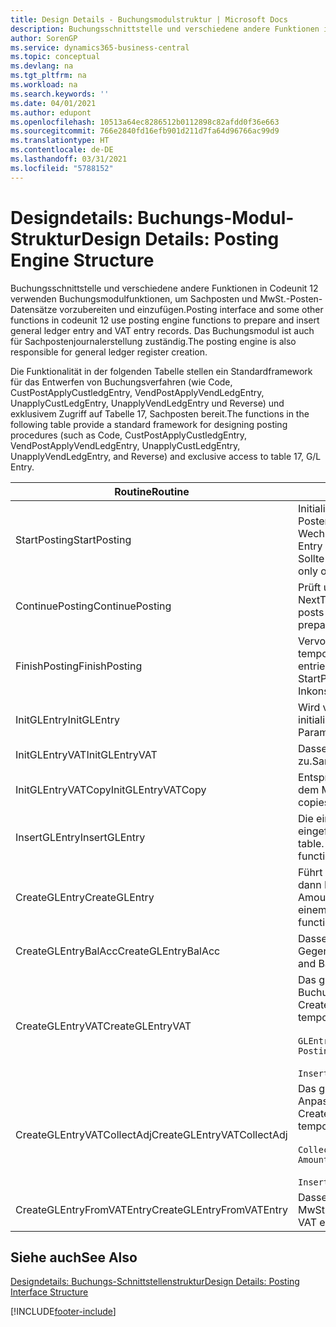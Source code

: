 ```yaml
---
title: Design Details - Buchungsmodulstruktur | Microsoft Docs
description: Buchungsschnittstelle und verschiedene andere Funktionen in Codeunit 12 verwenden Buchungsmodulfunktionen, um Sachposten und MwSt.-Posten-Datensätze vorzubereiten und einzufügen. Das Buchungsmodul ist auch für Sachpostenjournalerstellung zuständig.
author: SorenGP
ms.service: dynamics365-business-central
ms.topic: conceptual
ms.devlang: na
ms.tgt_pltfrm: na
ms.workload: na
ms.search.keywords: ''
ms.date: 04/01/2021
ms.author: edupont
ms.openlocfilehash: 10513a64ec8286512b0112898c82afdd0f36e663
ms.sourcegitcommit: 766e2840fd16efb901d211d7fa64d96766ac99d9
ms.translationtype: HT
ms.contentlocale: de-DE
ms.lasthandoff: 03/31/2021
ms.locfileid: "5788152"
---
```

# <a name="design-details-posting-engine-structure"></a><span data-ttu-id="99a0a-104">Designdetails: Buchungs-Modul-Struktur</span><span class="sxs-lookup"><span data-stu-id="99a0a-104">Design Details: Posting Engine Structure</span></span>
<span data-ttu-id="99a0a-105">Buchungsschnittstelle und verschiedene andere Funktionen in Codeunit 12 verwenden Buchungsmodulfunktionen, um Sachposten und MwSt.-Posten-Datensätze vorzubereiten und einzufügen.</span><span class="sxs-lookup"><span data-stu-id="99a0a-105">Posting interface and some other functions in codeunit 12 use posting engine functions to prepare and insert general ledger entry and VAT entry records.</span></span> <span data-ttu-id="99a0a-106">Das Buchungsmodul ist auch für Sachpostenjournalerstellung zuständig.</span><span class="sxs-lookup"><span data-stu-id="99a0a-106">The posting engine is also responsible for general ledger register creation.</span></span>  
  
 <span data-ttu-id="99a0a-107">Die Funktionalität in der folgenden Tabelle stellen ein Standardframework für das Entwerfen von Buchungsverfahren (wie Code, CustPostApplyCustledgEntry, VendPostApplyVendLedgEntry, UnapplyCustLedgEntry, UnapplyVendLedgEntry und Reverse) und exklusivem Zugriff auf Tabelle 17, Sachposten bereit.</span><span class="sxs-lookup"><span data-stu-id="99a0a-107">The functions in the following table provide a standard framework for designing posting procedures (such as Code, CustPostApplyCustledgEntry, VendPostApplyVendLedgEntry, UnapplyCustLedgEntry, UnapplyVendLedgEntry, and Reverse) and exclusive access to table 17, G/L Entry.</span></span>  
  
|<span data-ttu-id="99a0a-108">Routine</span><span class="sxs-lookup"><span data-stu-id="99a0a-108">Routine</span></span>|<span data-ttu-id="99a0a-109">Description</span><span class="sxs-lookup"><span data-stu-id="99a0a-109">Description</span></span>|  
|-------------|---------------------------------------|  
|<span data-ttu-id="99a0a-110">StartPosting</span><span class="sxs-lookup"><span data-stu-id="99a0a-110">StartPosting</span></span>|<span data-ttu-id="99a0a-111">Initialisiert Buchungspuffer TempGLEntryBuf, sperrt Sachposten- und MwSt.-Posten-Tabellen und initialisiert Buchhaltungsperiode, Sachpostenjournal und Wechselkurs.</span><span class="sxs-lookup"><span data-stu-id="99a0a-111">Initializes posting buffer TempGLEntryBuf, locks G/L Entry and VAT Entry tables, and initializes Accounting Period, G/L Register, and Exchange Rate.</span></span> <span data-ttu-id="99a0a-112">Sollte nur einmal aufgerufen werden, dann ist NextEntryNo 0.</span><span class="sxs-lookup"><span data-stu-id="99a0a-112">Should be called only once, then NextEntryNo is 0.</span></span>|  
|<span data-ttu-id="99a0a-113">ContinuePosting</span><span class="sxs-lookup"><span data-stu-id="99a0a-113">ContinuePosting</span></span>|<span data-ttu-id="99a0a-114">Prüft und bucht nicht realisierte MwSt. für vorheriges Transaktioninkrement NextTransactionNo und bereitet das Buchen der nächsten Zeile vor.</span><span class="sxs-lookup"><span data-stu-id="99a0a-114">Checks and posts unrealized VAT for previous transaction increment NextTransactionNo and prepares post of next line.</span></span>|  
|<span data-ttu-id="99a0a-115">FinishPosting</span><span class="sxs-lookup"><span data-stu-id="99a0a-115">FinishPosting</span></span>|<span data-ttu-id="99a0a-116">Vervollständigt die Buchung durch das Einfügen von Sachposten vom temporären Puffer in Datenbanktabelle.</span><span class="sxs-lookup"><span data-stu-id="99a0a-116">Completes posting by inserting G/L entries from temporary buffer into database table.</span></span> <span data-ttu-id="99a0a-117">Immer zusammen mit StartPosting verwendet.</span><span class="sxs-lookup"><span data-stu-id="99a0a-117">Always used together with StartPosting.</span></span> <span data-ttu-id="99a0a-118">Prüft auf Inkonsistenzen.</span><span class="sxs-lookup"><span data-stu-id="99a0a-118">Checks for inconsistencies.</span></span>|  
|<span data-ttu-id="99a0a-119">InitGLEntry</span><span class="sxs-lookup"><span data-stu-id="99a0a-119">InitGLEntry</span></span>|<span data-ttu-id="99a0a-120">Wird verwendet, um die neuen Sachposten für Gen initialisieren.</span><span class="sxs-lookup"><span data-stu-id="99a0a-120">Used to initialize new G/L entry for Gen.</span></span> <span data-ttu-id="99a0a-121">Buch.-Blattzeile.</span><span class="sxs-lookup"><span data-stu-id="99a0a-121">Jnl Line.</span></span> <span data-ttu-id="99a0a-122">Gibt GLEntry als Parameter zurück.</span><span class="sxs-lookup"><span data-stu-id="99a0a-122">Returns GLEntry as parameter.</span></span>|  
|<span data-ttu-id="99a0a-123">InitGLEntryVAT</span><span class="sxs-lookup"><span data-stu-id="99a0a-123">InitGLEntryVAT</span></span>|<span data-ttu-id="99a0a-124">Dasselbe wie InitGLEntry, weist jedoch auch Gegenkontonr. und SummarizeVAT zu.</span><span class="sxs-lookup"><span data-stu-id="99a0a-124">Same as InitGLEntry, but also assigns Bal. Account No. and SummarizeVAT.</span></span>|  
|<span data-ttu-id="99a0a-125">InitGLEntryVATCopy</span><span class="sxs-lookup"><span data-stu-id="99a0a-125">InitGLEntryVATCopy</span></span>|<span data-ttu-id="99a0a-126">Entsprechend InitGLEntryVAT, aber kopiert auch Buchungsgruppendaten aus dem MwSt.-Posten vor SummarizeVAT.</span><span class="sxs-lookup"><span data-stu-id="99a0a-126">Similar to InitGLEntryVAT, but also copies posting groups data from VAT Entry before SummarizeVAT.</span></span>|  
|<span data-ttu-id="99a0a-127">InsertGLEntry</span><span class="sxs-lookup"><span data-stu-id="99a0a-127">InsertGLEntry</span></span>|<span data-ttu-id="99a0a-128">Die einzige Funktion, die Sachposten in globale TempGLEntryBuf-Tabelle eingefügt.</span><span class="sxs-lookup"><span data-stu-id="99a0a-128">The only function that inserts G/L entry into global TempGLEntryBuf table.</span></span> <span data-ttu-id="99a0a-129">Verwenden Sie immer diese Funktion für Einfügung.</span><span class="sxs-lookup"><span data-stu-id="99a0a-129">Always use this function for insert.</span></span>|  
|<span data-ttu-id="99a0a-130">CreateGLEntry</span><span class="sxs-lookup"><span data-stu-id="99a0a-130">CreateGLEntry</span></span>|<span data-ttu-id="99a0a-131">Führt ein InitGLEntry aus, weist zusätzlichen Währungs-Betrag zu und führt dann InsertGLEntry aus.</span><span class="sxs-lookup"><span data-stu-id="99a0a-131">Performs an InitGLEntry, assigns Additional Currency Amount, and then performs InsertGLEntry.</span></span> <span data-ttu-id="99a0a-132">Ersetzt mehrere Codezeilen mit einem einzigen Funktionsaufruf.</span><span class="sxs-lookup"><span data-stu-id="99a0a-132">Replaces several lines of code with a single function call.</span></span>|  
|<span data-ttu-id="99a0a-133">CreateGLEntryBalAcc</span><span class="sxs-lookup"><span data-stu-id="99a0a-133">CreateGLEntryBalAcc</span></span>|<span data-ttu-id="99a0a-134">Dasselbe wie CreateGLEntry, weist jedoch auch Gegenkontoart und Gegenkontonr. zu.</span><span class="sxs-lookup"><span data-stu-id="99a0a-134">Same as CreateGLEntry, but also assigns Bal. Account Type and Bal. Account No.</span></span>|  
|<span data-ttu-id="99a0a-135">CreateGLEntryVAT</span><span class="sxs-lookup"><span data-stu-id="99a0a-135">CreateGLEntryVAT</span></span>|<span data-ttu-id="99a0a-136">Das gleiche wie CreateGLEntry, aber mit zusätzlicher Verarbeitung für Buchungsgruppen und Speicherung im temporären MwSt.-Puffer:</span><span class="sxs-lookup"><span data-stu-id="99a0a-136">Same as CreateGLEntry, but with additional processing for posting groups and saving to temporary VAT buffer:</span></span><br /><br /> `GLEntry.CopyPostingGroupsFromDtldCVBuf(DtldCVLedgEntryBuf,GenJnlLine."Gen. Posting Type");`<br /><br /> `InsertVATEntriesFromTemp(DtldCVLedgEntryBuf,GLEntry);`|  
|<span data-ttu-id="99a0a-137">CreateGLEntryVATCollectAdj</span><span class="sxs-lookup"><span data-stu-id="99a0a-137">CreateGLEntryVATCollectAdj</span></span>|<span data-ttu-id="99a0a-138">Das gleiche wie CreateGLEntry, aber mit zusätzlicher Sammlung von Anpassungen und Speicherung im temporären MwSt.-Puffer:</span><span class="sxs-lookup"><span data-stu-id="99a0a-138">Same as CreateGLEntry, but with additional collection of adjustments and saving to temporary VAT buffer:</span></span><br /><br /> `CollectAdjustment(AdjAmount,GLEntry.Amount,GLEntry."Additional-Currency Amount",OriginalDateSet);`<br /><br /> `InsertVATEntriesFromTemp(DtldCVLedgEntryBuf,GLEntry);`|  
|<span data-ttu-id="99a0a-139">CreateGLEntryFromVATEntry</span><span class="sxs-lookup"><span data-stu-id="99a0a-139">CreateGLEntryFromVATEntry</span></span>|<span data-ttu-id="99a0a-140">Dasselbe wie CreateGLEntry, kopiert jedoch auch Buchungsgruppen von MwSt.-Posten.</span><span class="sxs-lookup"><span data-stu-id="99a0a-140">Same as CreateGLEntry, but also copies posting groups from VAT entry.</span></span>|  
  
## <a name="see-also"></a><span data-ttu-id="99a0a-141">Siehe auch</span><span class="sxs-lookup"><span data-stu-id="99a0a-141">See Also</span></span>  
 [<span data-ttu-id="99a0a-142">Designdetails: Buchungs-Schnittstellenstruktur</span><span class="sxs-lookup"><span data-stu-id="99a0a-142">Design Details: Posting Interface Structure</span></span>](design-details-posting-interface-structure.md)

[!INCLUDE[footer-include](includes/footer-banner.md)]